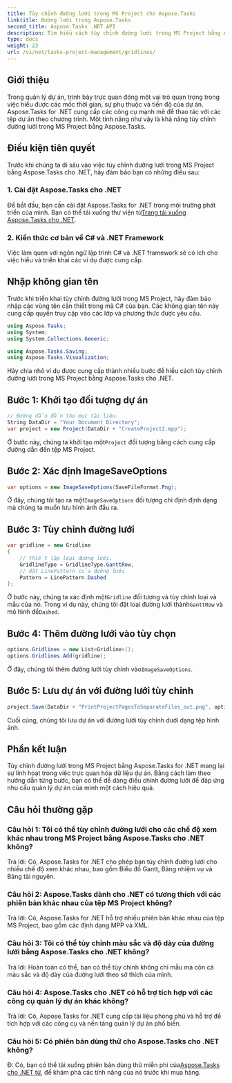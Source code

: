 ```yaml
---
title: Tùy chỉnh đường lưới trong MS Project cho Aspose.Tasks
linktitle: Đường lưới trong Aspose.Tasks
second_title: Aspose.Tasks .NET API
description: Tìm hiểu cách tùy chỉnh đường lưới trong MS Project bằng Aspose.Tasks for .NET. Nâng cao khả năng trực quan hóa và quản lý dự án của bạn bằng các bước dễ thực hiện.
type: docs
weight: 23
url: /vi/net/tasks-project-management/gridlines/
---
```

## Giới thiệu

Trong quản lý dự án, trình bày trực quan đóng một vai trò quan trọng trong việc hiểu được các mốc thời gian, sự phụ thuộc và tiến độ của dự án. Aspose.Tasks for .NET cung cấp các công cụ mạnh mẽ để thao tác với các tệp dự án theo chương trình. Một tính năng như vậy là khả năng tùy chỉnh đường lưới trong MS Project bằng Aspose.Tasks.

## Điều kiện tiên quyết

Trước khi chúng ta đi sâu vào việc tùy chỉnh đường lưới trong MS Project bằng Aspose.Tasks cho .NET, hãy đảm bảo bạn có những điều sau:

### 1. Cài đặt Aspose.Tasks cho .NET

 Để bắt đầu, bạn cần cài đặt Aspose.Tasks for .NET trong môi trường phát triển của mình. Bạn có thể tải xuống thư viện từ[Trang tải xuống Aspose.Tasks cho .NET](https://releases.aspose.com/tasks/net/).

### 2. Kiến thức cơ bản về C# và .NET Framework

Việc làm quen với ngôn ngữ lập trình C# và .NET framework sẽ có ích cho việc hiểu và triển khai các ví dụ được cung cấp.

## Nhập không gian tên

Trước khi triển khai tùy chỉnh đường lưới trong MS Project, hãy đảm bảo nhập các vùng tên cần thiết trong mã C# của bạn. Các không gian tên này cung cấp quyền truy cập vào các lớp và phương thức được yêu cầu.

```csharp
using Aspose.Tasks;
using System;
using System.Collections.Generic;

using Aspose.Tasks.Saving;
using Aspose.Tasks.Visualization;

```

Hãy chia nhỏ ví dụ được cung cấp thành nhiều bước để hiểu cách tùy chỉnh đường lưới trong MS Project bằng Aspose.Tasks cho .NET.

## Bước 1: Khởi tạo đối tượng dự án

```csharp
// Đường dẫn đến thư mục tài liệu.
String DataDir = "Your Document Directory";
var project = new Project(DataDir + "CreateProject2.mpp");
```

 Ở bước này, chúng ta khởi tạo một`Project` đối tượng bằng cách cung cấp đường dẫn đến tệp MS Project.

## Bước 2: Xác định ImageSaveOptions

```csharp
var options = new ImageSaveOptions(SaveFileFormat.Png);
```

 Ở đây, chúng tôi tạo ra một`ImageSaveOptions` đối tượng chỉ định định dạng mà chúng ta muốn lưu hình ảnh đầu ra.

## Bước 3: Tùy chỉnh đường lưới

```csharp
var gridline = new Gridline
{
	// thiết lập loại đường lưới.
	GridlineType = GridlineType.GanttRow, 
	// đặt LinePattern của đường lưới
	Pattern = LinePattern.Dashed
};
```

 Ở bước này, chúng ta xác định một`Gridline` đối tượng và tùy chỉnh loại và mẫu của nó. Trong ví dụ này, chúng tôi đặt loại đường lưới thành`GanttRow` và mô hình để`Dashed`.

## Bước 4: Thêm đường lưới vào tùy chọn

```csharp
options.Gridlines = new List<Gridline>();
options.Gridlines.Add(gridline);
```

 Ở đây, chúng tôi thêm đường lưới tùy chỉnh vào`ImageSaveOptions`.

## Bước 5: Lưu dự án với đường lưới tùy chỉnh

```csharp
project.Save(DataDir + "PrintProjectPagesToSeparateFiles_out.png", options);
```

Cuối cùng, chúng tôi lưu dự án với đường lưới tùy chỉnh dưới dạng tệp hình ảnh.

## Phần kết luận

Tùy chỉnh đường lưới trong MS Project bằng Aspose.Tasks for .NET mang lại sự linh hoạt trong việc trực quan hóa dữ liệu dự án. Bằng cách làm theo hướng dẫn từng bước, bạn có thể dễ dàng điều chỉnh đường lưới để đáp ứng nhu cầu quản lý dự án của mình một cách hiệu quả.

## Câu hỏi thường gặp

### Câu hỏi 1: Tôi có thể tùy chỉnh đường lưới cho các chế độ xem khác nhau trong MS Project bằng Aspose.Tasks cho .NET không?

Trả lời: Có, Aspose.Tasks for .NET cho phép bạn tùy chỉnh đường lưới cho nhiều chế độ xem khác nhau, bao gồm Biểu đồ Gantt, Bảng nhiệm vụ và Bảng tài nguyên.

### Câu hỏi 2: Aspose.Tasks dành cho .NET có tương thích với các phiên bản khác nhau của tệp MS Project không?

Trả lời: Có, Aspose.Tasks for .NET hỗ trợ nhiều phiên bản khác nhau của tệp MS Project, bao gồm các định dạng MPP và XML.

### Câu hỏi 3: Tôi có thể tùy chỉnh màu sắc và độ dày của đường lưới bằng Aspose.Tasks cho .NET không?

Trả lời: Hoàn toàn có thể, bạn có thể tùy chỉnh không chỉ mẫu mà còn cả màu sắc và độ dày của đường lưới theo sở thích của mình.

### Câu hỏi 4: Aspose.Tasks cho .NET có hỗ trợ tích hợp với các công cụ quản lý dự án khác không?

Trả lời: Có, Aspose.Tasks for .NET cung cấp tài liệu phong phú và hỗ trợ để tích hợp với các công cụ và nền tảng quản lý dự án phổ biến.

### Câu hỏi 5: Có phiên bản dùng thử cho Aspose.Tasks cho .NET không?

 Đ: Có, bạn có thể tải xuống phiên bản dùng thử miễn phí của[Aspose.Tasks cho .NET từ](https://forum.aspose.com/c/tasks/15), để khám phá các tính năng của nó trước khi mua hàng.